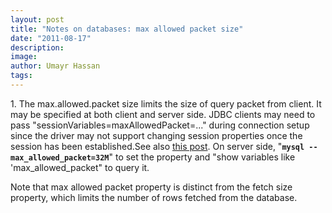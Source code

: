```yaml
---
layout: post
title: "Notes on databases: max allowed packet size"
date: "2011-08-17"
description:
image: 
author: Umayr Hassan
tags:
---
```


1\. The max.allowed.packet size limits the size of query packet from client. It may be specified at both client and server side. JDBC clients may need to pass "sessionVariables=maxAllowedPacket=..." during connection setup since the driver may not support changing session properties once the session has been established.See also [this post](http://dev.mysql.com/doc/refman/5.0/en/packet-too-large.html). On server side, "**`mysql --max_allowed_packet=32M`**" to set the property and "show variables like 'max\_allowed\_packet" to query it.

Note that max allowed packet property is distinct from the fetch size property, which limits the number of rows fetched from the database.
